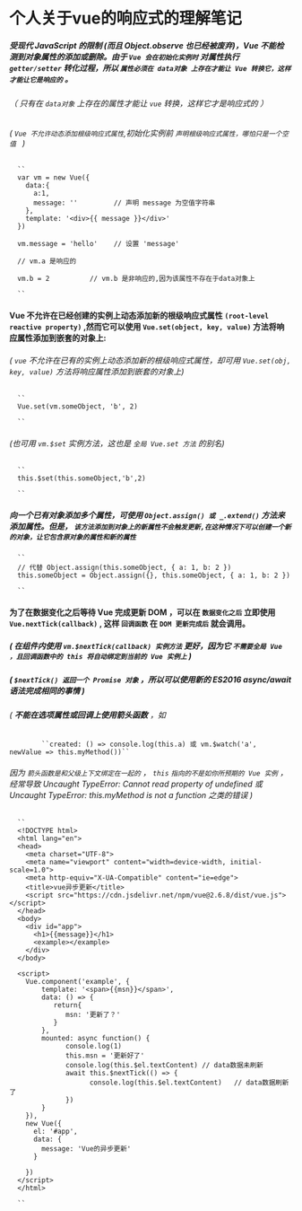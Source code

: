 # 个人关于vue的响应式的理解笔记


##### 受现代 JavaScript 的限制 (而且 Object.observe 也已经被废弃)，Vue 不能检测到对象属性的添加或删除。由于 ``Vue 会在初始化实例时`` 对属性执行 `` getter/setter `` 转化过程，所以 `` 属性必须在 data对象 上存在才能让 Vue 转换它，这样才能让它是响应的 `` 。  
###### （ 只有在 `` data对象 `` 上存在的属性才能让 `` vue `` 转换，这样它才是响应式的 ）  
######  ( `` Vue 不允许动态添加根级响应式属性 ``,初始化实例前 ``声明根级响应式属性，哪怕只是一个空值 `` )
      ``  
      var vm = new Vue({
        data:{
          a:1,
          message: ''         // 声明 message 为空值字符串
        },
        template: '<div>{{ message }}</div>'
      })

      vm.message = 'hello'    // 设置 'message'
      
      // vm.a 是响应的

      vm.b = 2          // vm.b 是非响应的,因为该属性不存在于data对象上  
      
      ``  
#### Vue 不允许在已经创建的实例上动态添加新的根级响应式属性 ``(root-level reactive property)`` ,然而它可以使用 ``Vue.set(object, key, value)`` 方法将响应属性添加到嵌套的对象上:  
###### ( `` vue `` 不允许在已有的实例上动态添加新的根级响应式属性，却可用 `` Vue.set(obj, key, value) `` 方法将响应属性添加到嵌套的对象上)     
      ``  
      Vue.set(vm.someObject, 'b', 2)  
      
      ``  
###### (也可用 `` vm.$set `` 实例方法，这也是 `` 全局 Vue.set 方法 `` 的别名)  
      ``  
      this.$set(this.someObject,'b',2)  
      
      ``  
##### 向一个已有对象添加多个属性，可使用 `` Object.assign() 或 _.extend() `` 方法来添加属性。但是， `` 该方法添加到对象上的新属性不会触发更新,在这种情况下可以创建一个新的对象，让它包含原对象的属性和新的属性 ``  
      ``  
      // 代替 Object.assign(this.someObject, { a: 1, b: 2 })  
      this.someObject = Object.assign({}, this.someObject, { a: 1, b: 2 })  
      
      ``
#### 为了在数据变化之后等待 Vue 完成更新 DOM ，可以在 ``数据变化之后`` 立即使用 `` Vue.nextTick(callback) `` , 这样 ``回调函数`` 在 ``DOM 更新完成后`` 就会调用。  
##### ( 在组件内使用 ``vm.$nextTick(callback) 实例方法`` 更好，因为它 ``不需要全局 Vue ，且回调函数中的 this 将自动绑定到当前的 Vue 实例上`` ) 
##### ( ``$nextTick() 返回一个 Promise 对象`` ，所以可以使用新的 ES2016 async/await 语法完成相同的事情 ) 
###### ( ***不能在选项属性或回调上使用箭头函数*** ，如 
            ``created: () => console.log(this.a) 或 vm.$watch('a', newValue => this.myMethod())``  
   ###### 因为 ``箭头函数是和父级上下文绑定在一起的`` ， ``this`` ``指向的不是如你所预期的 Vue 实例`` ，经常导致 Uncaught TypeError: Cannot read property of undefined 或 Uncaught TypeError: this.myMethod is not a function 之类的错误 )
      ``  
      <!DOCTYPE html>
      <html lang="en">
      <head>
        <meta charset="UTF-8">
        <meta name="viewport" content="width=device-width, initial-scale=1.0">
        <meta http-equiv="X-UA-Compatible" content="ie=edge">
        <title>vue异步更新</title>
        <script src="https://cdn.jsdelivr.net/npm/vue@2.6.8/dist/vue.js"></script>
      </head>
      <body>
        <div id="app">
          <h1>{{message}}</h1>
          <example></example>
        </div>
      </body>  
      
      <script>
        Vue.component('example', {
            template: '<span>{{msn}}</span>',
            data: () => {
               return{
                  msn: '更新了？'
               }
            },
            mounted: async function() {
                  console.log(1)
                  this.msn = '更新好了'
                  console.log(this.$el.textContent)	// data数据未刷新
                  await this.$nextTick(() => {
                        console.log(this.$el.textContent)	// data数据刷新了
                  })
            }	
        }),
        new Vue({
          el: '#app',
          data: {
            message: 'Vue的异步更新'
          }

        })
      </script>
      </html> 
      
      ``
      
